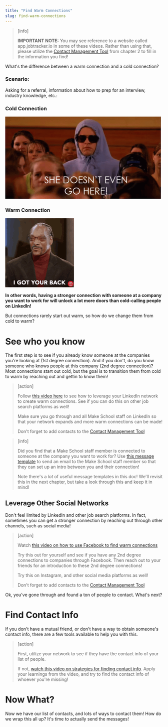 ```yaml
---
title: "Find Warm Connections"
slug: find-warm-connections
---
```


> [info]
>
> **IMPORTANT NOTE:** You may see reference to a website called app.jobtracker.io in some of these videos. Rather than using that, please utilize the [Contact Management Tool](https://docs.google.com/spreadsheets/d/18T7xSIWxxOkWbGImLqHiOflepw2S6h-cM-1y4l9zrjQ/edit#gid=1184999698) from chapter 2 to fill in the information you find!

What's the difference between a warm connection and a cold connection?

### Scenario:

Asking for a referral, information about how to prep for an interview, industry knowledge, etc.:

### Cold Connection

![dont go here](assets/gohere.gif)

### Warm Connection

![got your back](assets/back.gif)

**In other words, having a stronger connection with someone at a company you want to work for will unlock a lot more doors than cold-calling people on LinkedIn!**

But connections rarely start out warm, so how do we change them from cold to warm?

# See who you know

The first step is to see if you already know someone at the companies you're looking at (1st degree connection). And if you don't, do you know someone who knows people at this company (2nd degree connection)? Most connections start out cold, but the goal is to transition them from cold to warm by reaching out and gettin to know them!

> [action]
>
> Follow [this video here](https://www.youtube.com/watch?v=zHcqFTXoiLU) to see how to leverage your LinkedIn network to create warm connections. See if you can do this on other job search platforms as well!
>
> Make sure you go through and all Make School staff on LinkedIn so that your network expands and more warm connections can be made!
>
> Don't forget to add contacts to the [Contact Management Tool](https://docs.google.com/spreadsheets/d/18T7xSIWxxOkWbGImLqHiOflepw2S6h-cM-1y4l9zrjQ/edit#gid=1184999698)

<!--  -->

> [info]
>
> Did you find that a Make School staff member is connected to someone at the company you want to work for? Use [this message template](https://docs.google.com/document/d/1FD52I6tKofC1zpZyLWmX1BCQw5WDPkmzimvDSK_E_nM/edit#heading=h.7noej9mqhlr6) to send an email to the Make School staff member so that they can set up an intro between you and their connection!
>
> Note there's a _lot_ of useful message templates in this doc! We'll revisit this in the next chapter, but take a look through this and keep it in mind!

## Leverage Other Social Networks

Don't feel limited by LinkedIn and other job search platforms. In fact, sometimes you can get a stronger connection by reaching out through other channels, such as social media!

> [action]
>
> Watch [this video on how to use Facebook to find warm connections](https://drive.google.com/file/d/1ngBQLZG0Q-ByJzW991Rn9yT7yVsvFI8U/view)
>
> Try this out for yourself and see if you have any 2nd degree connections to companies through Facebook. Then reach out to your friends for an introduction to these 2nd degree connections!
>
> Try this on Instagram, and other social media platforms as well!
>
> Don't forget to add contacts to the [Contact Management Tool](https://docs.google.com/spreadsheets/d/18T7xSIWxxOkWbGImLqHiOflepw2S6h-cM-1y4l9zrjQ/edit#gid=1184999698)

Ok, you've gone through and found a ton of people to contact. What's next?

# Find Contact Info

If you don't have a mutual friend, or don't have a way to obtain someone's contact info, there are a few tools available to help you with this.

> [action]
>
> First, utilize your network to see if they have the contact info of your list of people.
>
> If not, [watch this video on strategies for finding contact info](https://www.youtube.com/watch?v=cW61Ke2S0EY). Apply your learnings from the video, and try to find the contact info of whoever you're missing!


# Now What?

Now we have our list of contacts, and lots of ways to contact them! How do we wrap this all up? It's time to actually send the messages!
